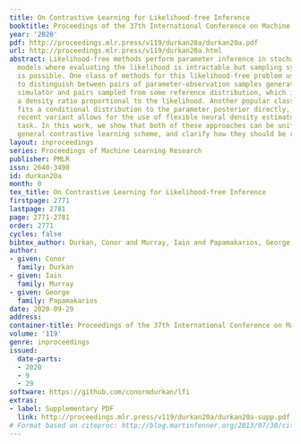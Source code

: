 ```yaml
---
title: On Contrastive Learning for Likelihood-free Inference
booktitle: Proceedings of the 37th International Conference on Machine Learning
year: '2020'
pdf: http://proceedings.mlr.press/v119/durkan20a/durkan20a.pdf
url: http://proceedings.mlr.press/v119/durkan20a.html
abstract: Likelihood-free methods perform parameter inference in stochastic simulator
  models where evaluating the likelihood is intractable but sampling synthetic data
  is possible. One class of methods for this likelihood-free problem uses a classifier
  to distinguish between pairs of parameter-observation samples generated using the
  simulator and pairs sampled from some reference distribution, which implicitly learns
  a density ratio proportional to the likelihood. Another popular class of methods
  fits a conditional distribution to the parameter posterior directly, and a particular
  recent variant allows for the use of flexible neural density estimators for this
  task. In this work, we show that both of these approaches can be unified under a
  general contrastive learning scheme, and clarify how they should be run and compared.
layout: inproceedings
series: Proceedings of Machine Learning Research
publisher: PMLR
issn: 2640-3498
id: durkan20a
month: 0
tex_title: On Contrastive Learning for Likelihood-free Inference
firstpage: 2771
lastpage: 2781
page: 2771-2781
order: 2771
cycles: false
bibtex_author: Durkan, Conor and Murray, Iain and Papamakarios, George
author:
- given: Conor
  family: Durkan
- given: Iain
  family: Murray
- given: George
  family: Papamakarios
date: 2020-09-29
address: 
container-title: Proceedings of the 37th International Conference on Machine Learning
volume: '119'
genre: inproceedings
issued:
  date-parts:
  - 2020
  - 9
  - 29
software: https://github.com/conormdurkan/lfi
extras:
- label: Supplementary PDF
  link: http://proceedings.mlr.press/v119/durkan20a/durkan20a-supp.pdf
# Format based on citeproc: http://blog.martinfenner.org/2013/07/30/citeproc-yaml-for-bibliographies/
---
```

